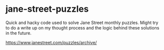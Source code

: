 # jane-street-puzzles
Quick and hacky code used to solve Jane Street monthly puzzles. Might try to do a write up on my thought process and the logic behind these solutions in the future.

https://www.janestreet.com/puzzles/archive/
